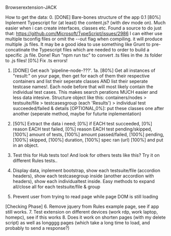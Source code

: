 Browserextension-JACK

How to get the data:
0. [DONE] Bare-bones structure of the app
0.1 [80%] Inplement Typescript for (at least) the content.js? (with dev mode on). Much easier when i can create interfaces, classes etc. 
    Found a source to do just that: https://github.com/Microsoft/TypeScript/issues/2986 
    I can either use multiple tsconfig files or omit the --out flag when compiling.
    it will produce multiple .js files. It may be a good idea to use something like Grunt to pre-concatinate the Typescript files which are needed to order to build a specific .js file.
        Done! Run "npm run tsc" to convert .ts files in the .ts folder to .js files!
    [0%] Fix .ts errors!

1. [DONE] Get each 'pipeline-node-???'.
1a. [80%] Get all instances of "result:" on your page, then get for each of them their respective containers and list their seperate classes AND list their seperate testcase names!. Each node before that will most likely contain the individual test cases. This makes search perations MUCH easier and less data intesive. 
Structure object like this: containers/nodes > testsuite/file >  testcasesgroup (each 'Results') > individual test succeeded/failed & details
    [OPTIONAL,0%]: put these classes one after another (seperate method, maybe for futurte inplementation)

2. [50%] Extract the data i need;
    [0%] if EACH test succeeded, 
    [0%] reason EACH test failed, 
    [0%] reason EACH test pending/skipped, 
    [100%] amount of tests, 
    [100%] amount passed/failed, 
    [100%] pending, 
    [100%] skipped,
    [100%] duration,
    [100%] spec ran (url)
    [100%] and put in an object. 

3. Test this for Hub tests too! And look for others tests like this? Try it on different Rules tests..

4. Display data, 
    inplement bootstrap, 
    show each testsuite/file (accordion headers), 
    show each testcasegroup inside (another accordion with headers), 
    show each individualtest inside. 
    Easy methods to expand all/close all for each testsuite/file & group

5. Prevent user from trying to read page while page DOM is still loading

[Checking Phase]
6. Remove jquery from Rules example page, see if app still works.
7. Test extension on different devices (work rdp, work laptop, homepc), see if this works
8. Does it work on shorten pages (with my delete script) as well as longggg pages (which take a long time to load, and probably to send a response?)
